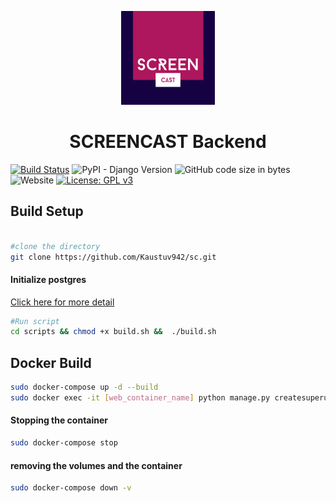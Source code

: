 <p align="center">
  <a href="https://screencast.anweshadan.vercel.app/">
    <img alt="logo" src="screencastlogo.png" width="150" />
  </a>
</p>
<h1 align="center">
  SCREENCAST Backend
</h1>


[![Build Status](https://travis-ci.com/Kaustuv942/sc.svg?branch=withoutdockerdeploy)](https://travis-ci.com/Kaustuv942/sc) ![PyPI - Django Version](https://img.shields.io/pypi/djversions/djangorestframework) ![GitHub code size in bytes](https://img.shields.io/github/languages/code-size/Kaustuv942/sc) ![Website](https://img.shields.io/website?url=https%3A%2F%2Fscapi.trennds.com%2Fapi%2F) [![License: GPL v3](https://img.shields.io/badge/License-GPLv3-blue.svg)](https://www.gnu.org/licenses/gpl-3.0)

## Build Setup

```bash

#clone the directory
git clone https://github.com/Kaustuv942/sc.git

```
#### Initialize postgres

[Click here for more detail ](https://stackoverflow.com/questions/1471571/how-to-configure-postgresql-for-the-first-time)
```bash
#Run script
cd scripts && chmod +x build.sh &&  ./build.sh 
```
## Docker Build

```bash 
sudo docker-compose up -d --build
sudo docker exec -it [web_container_name] python manage.py createsuperuser
```
#### Stopping the container

``` bash
sudo docker-compose stop
```

#### removing the volumes and the container

```bash
sudo docker-compose down -v
```

